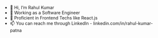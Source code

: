 - 👋 Hi, I’m Rahul Kumar
- 👀 Working as a Software Engineer
- 🌱 Proficient in Frontend Techs like React.js
- 📫 You can reach me through LinkedIn - linkedin.com/in/rahul-kumar-patna



<!---
Rahulrai1998/Rahulrai1998 is a ✨ special ✨ repository because its `README.md` (this file) appears on your GitHub profile.
You can click the Preview link to take a look at your changes.
--->
